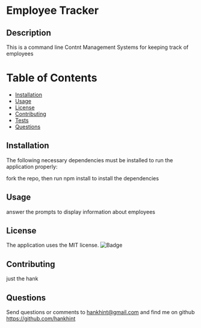 
# Employee Tracker

## Description
This is a command line Contnt Management Systems for keeping track of employees

# Table of Contents 
* [Installation](#installation)
* [Usage](#usage)
* [License](#license)
* [Contributing](#contributing)
* [Tests](#tests)
* [Questions](#questions)

## Installation
The following necessary dependencies must be installed to run the application properly:

fork the repo, then run npm install to install the dependencies

## Usage
answer the prompts to display information about employees


## License
The application uses the MIT license.
![Badge](https://img.shields.io/badge/License-MIT-blue.svg)
  

## Contributing
just the hank


## Questions
Send questions or comments to hankhint@gmail.com and find me on github https://github.com/hankhint
